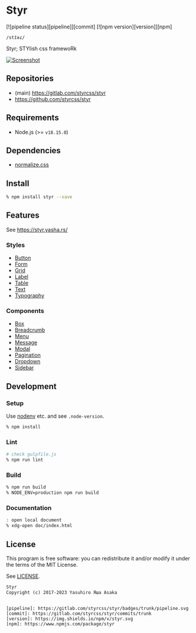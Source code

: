 # Styr

[![pipeline status][pipeline]][commit] [![npm version][version]][npm]

`/stɪ́əɾ/`

Styr; STYlish css framewoRk

[![Screenshot](doc/img/screenshot-thumb.png)](
https://gitlab.com/styrcss/styr/raw/trunk/doc/img/screenshot.png)


## Repositories

* (main) https://gitlab.com/styrcss/styr
* https://github.com/styrcss/styr


## Requirements

* Node.js (>= `v18.15.0`)


## Dependencies

* [normalize.css](https://github.com/necolas/normalize.css)


## Install

```zsh
% npm install styr --save
```

## Features

See https://styr.yasha.rs/

### Styles

* [Button](https://styr.yasha.rs/button.html)
* [Form](https://styr.yasha.rs/form.html)
* [Grid](https://styr.yasha.rs/grid.html)
* [Label](https://styr.yasha.rs/label.html)
* [Table](https://styr.yasha.rs/table.html)
* [Text](https://styr.yasha.rs/text.html)
* [Typography](https://styr.yasha.rs/typography.html)

### Components

* [Box](https://styr.yasha.rs/box.html)
* [Breadcrumb](https://styr.yasha.rs/breadcrumb.html)
* [Menu](https://styr.yasha.rs/menu.html)
* [Message](https://styr.yasha.rs/message.html)
* [Modal](https://styr.yasha.rs/modal.html)
* [Pagination](https://styr.yasha.rs/pagination.html)
* [Dropdown](https://styr.yasha.rs/dropdown.html)
* [Sidebar](https://styr.yasha.rs/sidebar.html)


## Development

### Setup

Use [nodenv](https://github.com/nodenv/nodenv) etc. and see `.node-version`.

```zsh
% npm install
```

### Lint

```zsh
# check gulpfile.js
% npm run lint
```

### Build

```zsh
% npm run build
% NODE_ENV=production npm run build
```

### Documentation

```zsh
: open local document
% xdg-open doc/index.html
```


## License

This program is free software: you can redistribute it and/or modify it
under the terms of the MIT License.


See [LICENSE](LICENSE).


```txt
Styr
Copyright (c) 2017-2023 Yasuhiro Яша Asaka
```
```

[pipeline]: https://gitlab.com/styrcss/styr/badges/trunk/pipeline.svg
[commit]: https://gitlab.com/styrcss/styr/commits/trunk
[version]: https://img.shields.io/npm/v/styr.svg
[npm]: https://www.npmjs.com/package/styr

